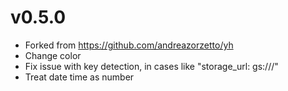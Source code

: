 # v0.5.0

- Forked from https://github.com/andreazorzetto/yh
- Change color
- Fix issue with key detection, in cases like "storage_url: gs://<bucket-name>/"
- Treat date time as number
